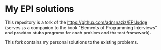 # My EPI solutions

This repository is a fork of the <https://github.com/adnanaziz/EPIJudge>
(serves as a companion to the book "Elements of Programming Interviews" and provides stubs
programs for each problem and the test framework).

This fork contains my personal solutions to the existing problems.

